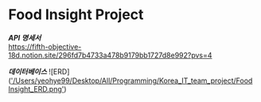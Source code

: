 # Food Insight Project

  
***API 명세서***  
https://fifth-objective-18d.notion.site/296fd7b4733a478b9179bb1727d8e992?pvs=4

***데이터베이스***
![ERD](['/Users/yeohye99/Desktop/All/Programming/Korea_IT_team_project/Food Insight_ERD.png'](https://dbdiagram.io/8d7df394-2a01-48be-9efa-4919cfb1f3cf))
